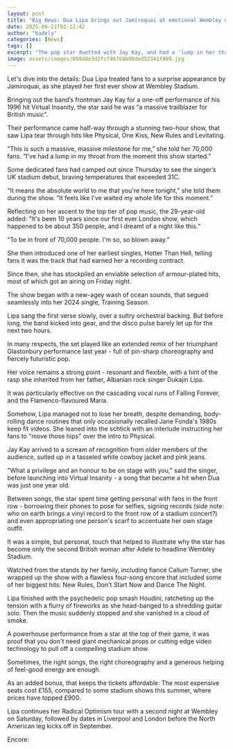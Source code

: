 ```yaml
---
layout: post
title: "Big News: Dua Lipa brings out Jamiroquai at emotional Wembley debut"
date: 2025-06-21T02:12:42
author: "badely"
categories: [News]
tags: []
excerpt: "The pop star duetted with Jay Kay, and had a 'lump in her throat' as she achived a long-standing dream."
image: assets/images/050dde3d2fcf4676bb90ded52341f899.jpg
---
```


Let's dive into the details: Dua Lipa treated fans to a surprise appearance by Jamiroquai, as she played her first ever show at Wembley Stadium. 

Bringing out the band’s frontman Jay Kay for a one-off performance of his 1996 hit Virtual Insanity, the star said he was “a massive trailblazer for British music".

Their performance came half-way through a stunning two-hour show, that saw Lipa tear through hits like Physical, One Kiss, New Rules and Levitating. 

”This is such a massive, massive milestone for me,” she told her 70,000 fans. “I've had a lump in my throat from the moment this show started.”

Some dedicated fans had camped out since Thursday to see the singer’s  UK stadium debut, braving temperatures that exceeded 31C. 

“It means the absolute world to me that you're here tonight,” she told them during the show. “It feels like I've waited my whole life for this moment.”

Reflecting on her ascent to the top tier of pop music, the 29-year-old added: ”It's been 10 years since our first ever London show, which happened to be about 350 people, and I dreamt of a night like this.“

“To be in front of 70,000 people. I'm so, so blown away." 

She then introduced one of her earliest singles, Hotter Than Hell, telling fans it was the track that had earned her a recording contract. 

Since then, she has stockpiled an enviable selection of armour-plated hits, most of which got an airing on Friday night. 

The show began with a new-agey wash of ocean sounds, that segued seamlessly into her 2024 single, Training Season. 

Lipa sang the first verse slowly, over a sultry orchestral backing. But before long, the band kicked into gear, and the disco pulse barely let up for the next two hours. 

In many respects, the set played like an extended remix of her triumphant Glastonbury performance last year - full of pin-sharp choreography and fiercely futuristic pop. 

Her voice remains a strong point - resonant and flexible, with a hint of the rasp she inherited from her father, Albanian rock singer Dukajin Lipa. 

It was particularly effective on the cascading vocal runs of Falling Forever, and the Flamenco-flavoured Maria. 

Somehow, Lipa managed not to lose her breath, despite demanding, body-rolling dance routines that only occasionally recalled Jane Fonda's 1980s keep fit videos. She leaned into the schtick with an interlude instructing her fans to "move those hips" over the intro to Physical.

Jay Kay arrived to a scream of recognition from older members of the audience, suited up in a tasseled white cowboy jacket and pink jeans. 

"What a privilege and an honour to be on stage with you," said the singer, before launching into Virtual Insanity - a song that became a hit when Dua was just one year old.

Between songs, the star spent time getting personal with fans in the front row - borrowing their phones to pose for selfies, signing records (side note: who on earth brings a vinyl record to the front row of a stadium concert?) and even appropriating one person's scarf to accentuate her own stage outfit. 

It was a simple, but personal, touch that helped to illustrate why the star has become only the second British woman after Adele to headline Wembley Stadium.

Watched from the stands by her family, including fiancé Callum Turner, she wrapped up the show with a flawless four-song encore that included some of her biggest hits: New Rules, Don't Start Now and Dance The Night.

Lipa finished with the psychedelic pop smash Houdini, ratcheting up the tension with a flurry of fireworks as she head-banged to a shredding guitar solo. Then the music suddenly stopped and she vanished in a cloud of smoke. 

A powerhouse performance from a star at the top of their game, it was proof that you don't need giant mechanical props or cutting edge video technology to pull off a compelling stadium show. 

Sometimes, the right songs, the right choreography and a generous helping of feel-good energy are enough. 

As an added bonus, that keeps the tickets affordable: The most expensive seats cost £155, compared to some stadium shows this summer, where prices have topped £900. 

Lipa continues her Radical Optimism tour with a second night at Wembley on Saturday, followed by dates in Liverpool and London before the North American leg kicks off in September.

Encore:

